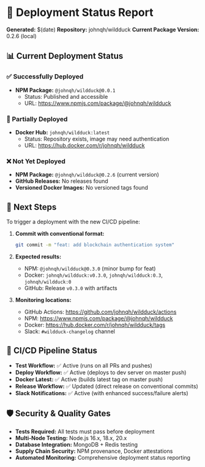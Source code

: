 # 🚀 Deployment Status Report

**Generated:** $(date)
**Repository:** johnqh/wildduck
**Current Package Version:** 0.2.6 (local)

## 📊 Current Deployment Status

### ✅ Successfully Deployed
- **NPM Package:** `@johnqh/wildduck@0.0.1`
  - Status: Published and accessible
  - URL: https://www.npmjs.com/package/@johnqh/wildduck

### 🔄 Partially Deployed  
- **Docker Hub:** `johnqh/wildduck:latest`
  - Status: Repository exists, image may need authentication
  - URL: https://hub.docker.com/r/johnqh/wildduck

### ❌ Not Yet Deployed
- **NPM Package:** `@johnqh/wildduck@0.2.6` (current version)
- **GitHub Releases:** No releases found
- **Versioned Docker Images:** No versioned tags found

## 🎯 Next Steps

To trigger a deployment with the new CI/CD pipeline:

1. **Commit with conventional format:**
   ```bash
   git commit -m "feat: add blockchain authentication system"
   ```

2. **Expected results:**
   - NPM: `@johnqh/wildduck@0.3.0` (minor bump for feat)
   - Docker: `johnqh/wildduck:v0.3.0`, `johnqh/wildduck:0.3`, `johnqh/wildduck:0`
   - GitHub: Release `v0.3.0` with artifacts

3. **Monitoring locations:**
   - GitHub Actions: https://github.com/johnqh/wildduck/actions
   - NPM: https://www.npmjs.com/package/@johnqh/wildduck
   - Docker: https://hub.docker.com/r/johnqh/wildduck/tags
   - Slack: `#wildduck-changelog` channel

## 🔧 CI/CD Pipeline Status

- **Test Workflow:** ✅ Active (runs on all PRs and pushes)
- **Deploy Workflow:** ✅ Active (deploys to dev server on master push)  
- **Docker Latest:** ✅ Active (builds latest tag on master push)
- **Release Workflow:** ✅ Updated (direct release on conventional commits)
- **Slack Notifications:** ✅ Active (with enhanced success/failure alerts)

## 🛡️ Security & Quality Gates

- **Tests Required:** All tests must pass before deployment
- **Multi-Node Testing:** Node.js 16.x, 18.x, 20.x
- **Database Integration:** MongoDB + Redis testing
- **Supply Chain Security:** NPM provenance, Docker attestations
- **Automated Monitoring:** Comprehensive deployment status reporting